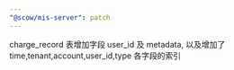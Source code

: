 ```yaml
---
"@scow/mis-server": patch
---
```


charge_record 表增加字段 user_id 及 metadata, 以及增加了 time,tenant,account,user_id,type 各字段的索引
